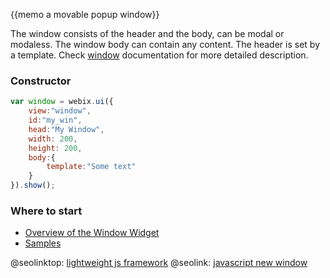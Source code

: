 
{{memo a movable popup window}}

The window consists of the header and the body, can be modal or modaless. The window body can contain any content. The header is set by a template. Check [window](desktop/window.md) documentation for more detailed description.

### Constructor

~~~js
var window = webix.ui({
    view:"window",
    id:"my_win",
    head:"My Window",
  	width: 200,
  	height: 200,
    body:{
        template:"Some text"
    }
}).show();
~~~

### Where to start

- [Overview of the Window Widget](desktop/window.md)
- [Samples](http://docs.webix.com/samples/10_window/index.html)


@seolinktop: [lightweight js framework](https://webix.com)
@seolink: [javascript new window](https://webix.com/widget/window/)